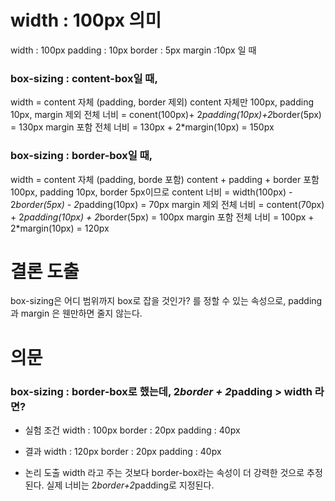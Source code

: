 # width : 100px 의미

width : 100px
padding : 10px
border : 5px
margin :10px 일 때

### box-sizing : content-box일 때,

width = content 자체 (padding, border 제외)
content 자체만 100px,
padding 10px,
margin 제외 전체 너비 = conent(100px)+ 2*padding(10px)+2*border(5px) = 130px
margin 포함 전체 너비 = 130px + 2\*margin(10px) = 150px

### box-sizing : border-box일 때,

width = content 자체 (padding, borde 포함)
content + padding + border 포함 100px,
padding 10px, border 5px이므로
content 너비 = width(100px) - 2*border(5px) - 2*padding(10px) = 70px
margin 제외 전체 너비 = content(70px) + 2*padding(10px) + 2*border(5px) = 100px
margin 포함 전체 너비 = 100px + 2\*margin(10px) = 120px

# 결론 도출

box-sizing은 어디 범위까지 box로 잡을 것인가? 를 정할 수 있는 속성으로, padding과 margin 은 웬만하면 줄지 않는다.

# 의문

### box-sizing : border-box로 했는데, 2*border + 2*padding > width 라면?

- 실험 조건
  width : 100px
  border : 20px
  padding : 40px

- 결과
  width : 120px
  border : 20px
  padding : 40px

- 논리 도출
  width 라고 주는 것보다 border-box라는 속성이 더 강력한 것으로 추정된다.
  실제 너비는 2*border+2*padding로 지정된다.
